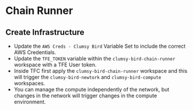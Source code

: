 # Chain Runner

## Create Infrastructure
- Update the `AWS Creds - Clumsy Bird` Variable Set to include the correct AWS Credentials.
- Update the `TFE_TOKEN` variable within the `clumsy-bird-chain-runner` workspace with a TFE User token.
- Inside TFC first apply the `clumsy-bird-chain-runner` workspace and this will trigger the `clumsy-bird-newtork` and `clumsy-bird-compute` workspaces.
- You can manage the compute independently of the network, but changes in the network will trigger changes in the compute environment.
